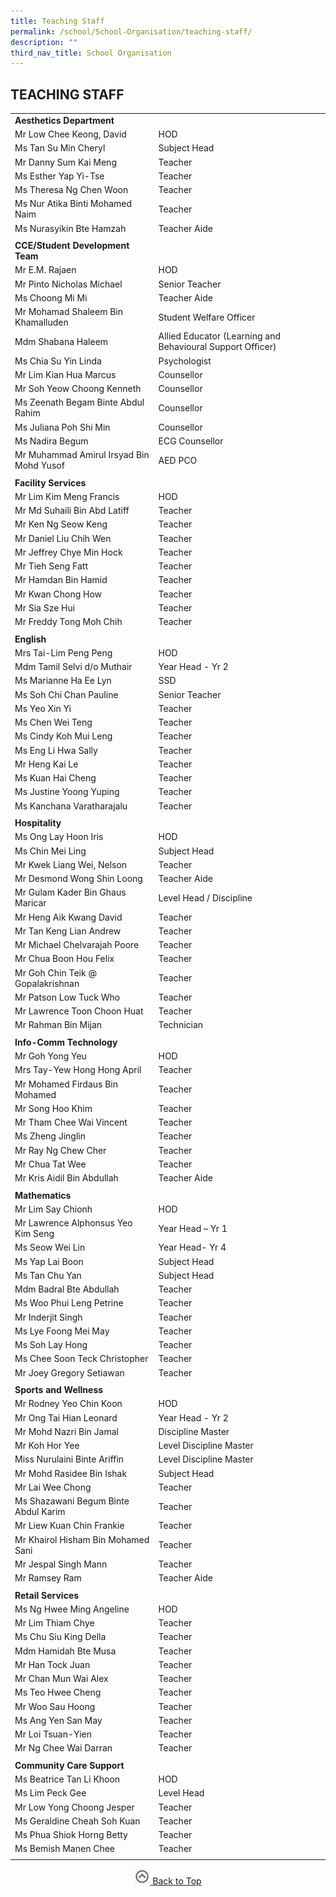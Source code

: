 ```yaml
---
title: Teaching Staff
permalink: /school/School-Organisation/teaching-staff/
description: ""
third_nav_title: School Organisation
---
```

## TEACHING STAFF

|     |     |
|---|---|
| **Aesthetics Department** |
| Mr Low Chee Keong, David  | HOD  |
| Ms Tan Su Min Cheryl  | Subject Head  |
| Mr Danny Sum Kai Meng  | Teacher  |
| Ms Esther Yap Yi-Tse  | Teacher  |
| Ms Theresa Ng Chen Woon  | Teacher  |
| Ms Nur Atika Binti Mohamed Naim  | Teacher  |
| Ms Nurasyikin Bte Hamzah  | Teacher Aide  |
|   |   |
| **CCE/Student Development Team**  |   |
| Mr E.M. Rajaen  | HOD  |
| Mr Pinto Nicholas Michael  | Senior Teacher  |
| Ms Choong Mi Mi  | Teacher Aide  |
| Mr Mohamad Shaleem Bin Khamalluden  | Student Welfare Officer  |
| Mdm Shabana Haleem  | Allied Educator (Learning and Behavioural Support Officer)  |
| Ms Chia Su Yin Linda  | Psychologist  |
| Mr Lim Kian Hua Marcus  | Counsellor  |
| Mr Soh Yeow Choong Kenneth  | Counsellor |
| Ms Zeenath Begam Binte Abdul Rahim  | Counsellor  |
| Ms Juliana Poh Shi Min  | Counsellor  |
| Ms Nadira Begum  | ECG Counsellor  |
| Mr Muhammad Amirul Irsyad Bin Mohd Yusof  | AED PCO  |
|   |   |
| **Facility Services**  |   |
| Mr Lim Kim Meng Francis  | HOD  |
| Mr Md Suhaili Bin Abd Latiff  | Teacher  |
| Mr Ken Ng Seow Keng  | Teacher  |
| Mr Daniel Liu Chih Wen  | Teacher  |
| Mr Jeffrey Chye Min Hock  | Teacher  |
| Mr Tieh Seng Fatt  | Teacher  |
| Mr Hamdan Bin Hamid  | Teacher  |
| Mr Kwan Chong How  | Teacher  |
| Mr Sia Sze Hui  | Teacher  |
| Mr Freddy Tong Moh Chih  | Teacher  |
|   |   |
| **English**  |   |
| Mrs Tai-Lim Peng Peng  | HOD  |
| Mdm Tamil Selvi d/o Muthair  | Year Head - Yr 2  |
| Ms Marianne Ha Ee Lyn  | SSD  |
| Ms Soh Chi Chan Pauline  | Senior Teacher  |
| Ms Yeo Xin Yi  | Teacher  |
| Ms Chen Wei Teng  | Teacher  |
| Ms Cindy Koh Mui Leng  | Teacher  |
| Ms Eng Li Hwa Sally  |  Teacher |
| Mr Heng Kai Le  | Teacher  |
| Ms Kuan Hai Cheng  | Teacher  |
| Ms Justine Yoong Yuping  | Teacher  |
| Ms Kanchana Varatharajalu  | Teacher  |
|   |   |
| **Hospitality**  |   |
|  Ms Ong Lay Hoon Iris | HOD  |
| Ms Chin Mei Ling  | Subject Head  |
| Mr Kwek Liang Wei, Nelson  | Teacher  |
| Mr Desmond Wong Shin Loong  | Teacher Aide  |
| Mr Gulam Kader Bin Ghaus Maricar  | Level Head / Discipline  |
| Mr Heng Aik Kwang David  | Teacher  |
| Mr Tan Keng Lian Andrew  | Teacher  |
| Mr Michael Chelvarajah Poore  | Teacher  |
| Mr Chua Boon Hou Felix  |  Teacher |
| Mr Goh Chin Teik @ Gopalakrishnan  | Teacher  |
| Mr Patson Low Tuck Who  | Teacher  |
| Mr Lawrence Toon Choon Huat  | Teacher  |
| Mr Rahman Bin Mijan  | Technician  |
|   |   |
| **Info-Comm Technology**  |   |
| Mr Goh Yong Yeu  | HOD  |
| Mrs Tay-Yew Hong Hong April  | Teacher  |
| Mr Mohamed Firdaus Bin Mohamed  | Teacher  |
| Mr Song Hoo Khim  | Teacher  |
| Mr Tham Chee Wai Vincent  | Teacher  |
| Ms Zheng Jinglin  |Teacher  |
| Mr Ray Ng Chew Cher  | Teacher  |
| Mr Chua Tat Wee  | Teacher  |
| Mr Kris Aidil Bin Abdullah  | Teacher Aide  |
|   |   |
| **Mathematics**  |   |
| Mr Lim Say Chionh  | HOD  |
| Mr Lawrence Alphonsus Yeo Kim Seng  | Year Head – Yr 1  |
| Ms Seow Wei Lin  | Year Head- Yr 4  |
| Ms Yap Lai Boon  | Subject Head  |
| Ms Tan Chu Yan  | Subject Head  |
| Mdm Badral Bte Abdullah  | Teacher  |
| Ms Woo Phui Leng Petrine  | Teacher  |
|  Mr Inderjit Singh | Teacher  |
| Ms Lye Foong Mei May  | Teacher  |
| Ms Soh Lay Hong  | Teacher  |
| Ms Chee Soon Teck Christopher  | Teacher  |
| Mr Joey Gregory Setiawan  | Teacher  |
|   |   |
| **Sports and Wellness**  |   |
| Mr Rodney Yeo Chin Koon  | HOD  |
| Mr Ong Tai Hian Leonard  | Year Head - Yr 2  |
| Mr Mohd Nazri Bin Jamal  | Discipline Master  |
| Mr Koh Hor Yee  | Level Discipline Master  |
| Miss Nurulaini Binte Ariffin  | Level Discipline Master  |
| Mr Mohd Rasidee Bin Ishak  | Subject Head  |
| Mr Lai Wee Chong  | Teacher  |
| Ms Shazawani Begum Binte Abdul Karim  | Teacher  |
| Mr Liew Kuan Chin Frankie  | Teacher  |
| Mr Khairol Hisham Bin Mohamed Sani  | Teacher  |
| Mr Jespal Singh Mann  | Teacher  |
| Mr Ramsey Ram  | Teacher Aide  |
|   |   |
| **Retail Services**  |   |
| Ms Ng Hwee Ming Angeline  | HOD  |
| Mr Lim Thiam Chye  | Teacher  |
| Ms Chu Siu King Della  | Teacher  |
| Mdm Hamidah Bte Musa  | Teacher  |
| Mr Han Tock Juan  | Teacher  |
| Mr Chan Mun Wai Alex  | Teacher  |
| Ms Teo Hwee Cheng  | Teacher  |
| Mr Woo Sau Hoong  | Teacher  |
| Ms Ang Yen San May  | Teacher  |
| Mr Loi Tsuan-Yien  | Teacher  |
| Mr Ng Chee Wai Darran  | Teacher  |
|   |   |
| **Community Care Support**  |   |
| Ms Beatrice Tan Li Khoon  | HOD  |
| Ms Lim Peck Gee  | Level Head  |
| Mr Low Yong Choong Jesper  | Teacher  |
| Ms Geraldine Cheah Soh Kuan  | Teacher  |
| Ms Phua Shiok Horng Betty  | Teacher  |
| Ms Bemish Manen Chee  | Teacher  |
|   |   |

<p align="center"><a href="#"><img src="/images/arrow-up.jpg" style="width:25px; display:inline"/> Back to Top </a> </p>